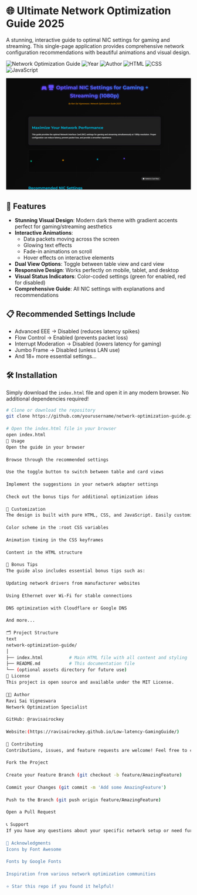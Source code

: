 # 🌐 Ultimate Network Optimization Guide 2025

A stunning, interactive guide to optimal NIC settings for gaming and streaming. This single-page application provides comprehensive network configuration recommendations with beautiful animations and visual design.

![Network Optimization Guide](https://img.shields.io/badge/Network-Gaming%20%2B%20Streaming-blueviolet) 
![Year](https://img.shields.io/badge/2025-Latest%20Recommendations-success) 
![Author](https://img.shields.io/badge/By-Ravi%20Sai%20Vigneswara-important)
![HTML](https://img.shields.io/badge/HTML5-E34F26?style=flat&logo=html5&logoColor=white)
![CSS](https://img.shields.io/badge/CSS3-1572B6?style=flat&logo=css3&logoColor=white)
![JavaScript](https://img.shields.io/badge/JavaScript-F7DF1E?style=flat&logo=javascript&logoColor=black)

![Preview](./preview.png)

## 🚀 Features

- **Stunning Visual Design**: Modern dark theme with gradient accents perfect for gaming/streaming aesthetics
- **Interactive Animations**: 
  - Data packets moving across the screen
  - Glowing text effects
  - Fade-in animations on scroll
  - Hover effects on interactive elements
- **Dual View Options**: Toggle between table view and card view
- **Responsive Design**: Works perfectly on mobile, tablet, and desktop
- **Visual Status Indicators**: Color-coded settings (green for enabled, red for disabled)
- **Comprehensive Guide**: All NIC settings with explanations and recommendations

## 📋 Recommended Settings Include

- Advanced EEE → Disabled (reduces latency spikes)
- Flow Control → Enabled (prevents packet loss)
- Interrupt Moderation → Disabled (lowers latency for gaming)
- Jumbo Frame → Disabled (unless LAN use)
- And 18+ more essential settings...

## 🛠️ Installation

Simply download the `index.html` file and open it in any modern browser. No additional dependencies required!

```bash
# Clone or download the repository
git clone https://github.com/yourusername/network-optimization-guide.git

# Open the index.html file in your browser
open index.html
📱 Usage
Open the guide in your browser

Browse through the recommended settings

Use the toggle button to switch between table and card views

Implement the suggestions in your network adapter settings

Check out the bonus tips for additional optimization ideas

🎨 Customization
The design is built with pure HTML, CSS, and JavaScript. Easily customize by modifying:

Color scheme in the :root CSS variables

Animation timing in the CSS keyframes

Content in the HTML structure

🌟 Bonus Tips
The guide also includes essential bonus tips such as:

Updating network drivers from manufacturer websites

Using Ethernet over Wi-Fi for stable connections

DNS optimization with Cloudflare or Google DNS

And more...

🗂️ Project Structure
text
network-optimization-guide/
│
├── index.html          # Main HTML file with all content and styling
├── README.md           # This documentation file
└── (optional assets directory for future use)
📄 License
This project is open source and available under the MIT License.

👨‍💻 Author
Ravi Sai Vigneswara
Network Optimization Specialist

GitHub: @ravisairockey

Website:(https://ravisairockey.github.io/Low-latency-GamingGuide/)

🤝 Contributing
Contributions, issues, and feature requests are welcome! Feel free to check issues page.

Fork the Project

Create your Feature Branch (git checkout -b feature/AmazingFeature)

Commit your Changes (git commit -m 'Add some AmazingFeature')

Push to the Branch (git push origin feature/AmazingFeature)

Open a Pull Request

📞 Support
If you have any questions about your specific network setup or need further tuning advice, don't hesitate to reach out!

🙏 Acknowledgments
Icons by Font Awesome

Fonts by Google Fonts

Inspiration from various network optimization communities

⭐ Star this repo if you found it helpful!
